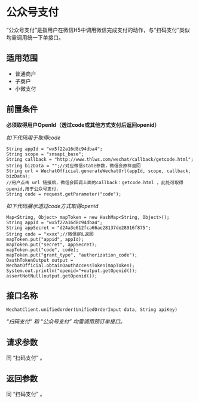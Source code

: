 公众号支付
===

“公众号支付”是指用户在微信H5中调用微信完成支付的动作，与“扫码支付”类似均需调用统一下单接口。

适用范围
---

- 普通商户
- 子商户
- 小微支付

前置条件
---

 **必须取得用户OpenId（透过code或其他方式支付后返回openid）**    

_如下代码用于取得code_
```
String appId = "wx5f22a16d8c94dba4";
String scope = "snsapi_base";
String callback = "http://www.thlws.com/wechat/callback/getcode.html";
String bizData = "";//对应微信state参数，微信会原样返回
String url = WechatOfficial.generateWechatUrl(appId, scope, callback, bizData);
//用户点击 url 链接后，微信会回调上面的callback：getcode.html ，此处可取得openid,用于公众号支付.
String code = request.getParameter("code");
```

_如下代码展示透过code方式取得openid_
```
Map<String, Object> mapToken = new HashMap<String, Object>();
String appId = "wx5f22a16d8c94dba4";
String appSecret = "d24a3e612fca66ae28137de28916f875";
String code = "xxxx";//微信URL返回
mapToken.put("appid", appId);
mapToken.put("secret", appSecret);
mapToken.put("code", code);
mapToken.put("grant_type", "authorization_code");
OauthTokenOutput output = WechatOfficial.obtainOauthAccessToken(mapToken);
System.out.println("openid="+output.getOpenid());
assertNotNull(output.getOpenid());
```

接口名称
---

```
WechatClient.unifiedorder(UnifiedOrderInput data, String apiKey)
```
_“扫码支付” 和 “公众号支付” 均需调用预订单接口。_

请求参数
---

同 “扫码支付” 。

返回参数
---

同 “扫码支付” 。

